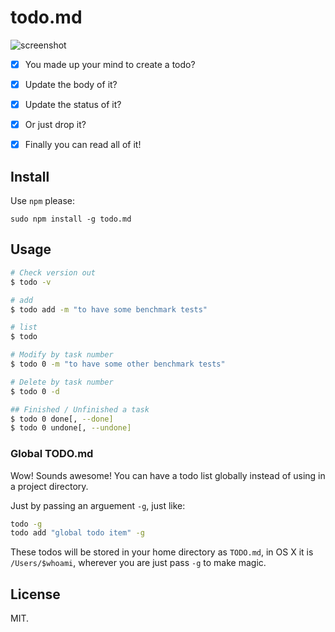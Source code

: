 # todo.md

![screenshot](http://i2.tietuku.com/c82c6c7d2301aed0.gif)

- [x] You made up your mind to create a todo?

- [x] Update the body of it?

- [x] Update the status of it?

- [x] Or just drop it?

- [x] Finally you can read all of it!

## Install

Use `npm` please:

```
sudo npm install -g todo.md
```

## Usage

```bash
# Check version out
$ todo -v

# add
$ todo add -m "to have some benchmark tests"

# list
$ todo 

# Modify by task number
$ todo 0 -m "to have some other benchmark tests"

# Delete by task number
$ todo 0 -d

## Finished / Unfinished a task
$ todo 0 done[, --done]
$ todo 0 undone[, --undone]

```

### Global TODO.md

Wow! Sounds awesome! You can have a todo list globally instead of using in a project directory.

Just by passing an arguement `-g`, just like:

```bash
todo -g
todo add "global todo item" -g
```

These todos will be stored in your home directory as `TODO.md`, in OS X it is `/Users/$whoami`, wherever you are just pass `-g` to make magic.

## License

MIT.